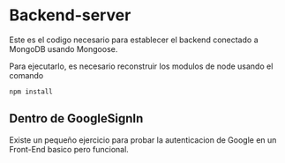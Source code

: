 # Backend-server

Este es el codigo necesario para establecer el backend conectado a MongoDB usando Mongoose.

Para ejecutarlo, es necesario reconstruir los modulos de node usando el comando

```
npm install
```

## Dentro de GoogleSignIn
Existe un pequeño ejercicio para probar la autenticacion de Google en un Front-End basico pero funcional.